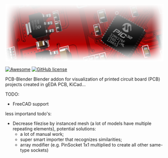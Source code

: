 [![AWESOME CHEATSHEETS LOGO](_design/Logo2.png)]()

[![Awesome](https://awesome.re/badge.svg)](https://awesome.re) [![GitHub license](https://img.shields.io/badge/license-MIT-blue.svg)](https://github.com/adammak23/FreePCB-Blender/blob/master/LICENSE)


PCB-Blender
Blender addon for visualization of printed circuit board (PCB) projects created in gEDA PCB, KiCad...

TODO:
- FreeCAD support


less importand todo's:
- Decrease filezise by instanced mesh (a lot of models have multiple repeating elements), potential solutions:
	- a lot of manual work;
	- super smart importer that recognizes similarities;
	- array modifier (e.g. PinSocket 1x1 multiplied to create all other same-type sockets)
